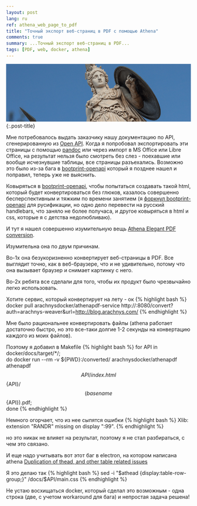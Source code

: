 ```yaml
---
layout: post
lang: ru
ref: athena_web_page_to_pdf
title: "Точный экспорт веб-страниц в PDF с помощью Athena"
comments: true
summary: ...Точный экспорт веб-страниц в PDF...
tags: [PDF, web, docker, athena]
---
```


![](/images/athena.png){:.post-title}

Мне потребовалось выдать заказчику нашу документацию по API, сгенерированную из
[Open API](http://swagger.io/).
Когда я попробовал экспортировать эти страницы с помощью [pandoc](http://pandoc.org/)
или через импорт в MS Office или Libre Office, на результат нельзя было
смотреть без слез - поехавшие или вообще исчезнувшие таблицы, все страницы разъехались.
Возможно это было из-за бага в [bootprint-openapi](https://github.com/bootprint/bootprint-openapi)
который я позднее нашел и поправил, теперь уже не выяснить.

Ковыряться в [bootprint-openapi](https://github.com/bootprint/bootprint-openapi),
чтобы попытаться создавать такой html, который будет конвертироваться без глюков,
казалось совершенно бесперспективным и тяжким по времени занятием
(я [форкнул bootprint-openapi](https://github.com/masterandrey/bootprint-openapi)
для русификации, но одно дело перевести на русский handlebars, что заняло не
более получаса, и другое ковыряться в html и css, которые я с детства
недолюбливаю).

И тут я нашел совершенно изумительную вещь
[Athena Elegant PDF conversion](http://www.athenapdf.com/).

Изумительна она по двум причинам.

Во-1х она безукоризненно конвертирует веб-страницы в PDF.
Все выглядит точно, как в веб-браузере, что и не удивительно, потому что она
вызывает браузер и снимает картинку с него.

Во-2х ребята все сделали для того, чтобы их продукт было чрезвычайно легко использовать.

Хотите сервис, который конвертирует на лету - ок
{% highlight bash %}
docker pull arachnysdocker/athenapdf-service
http://<docker-address>:8080/convert?auth=arachnys-weaver&url=http://blog.arachnys.com/
{% endhighlight %}

Мне было рациональнее конвертировать файлы (athena работает достаточно быстро, но это
все-таки долгие 1-2 секунды на конвертацию каждого из моих файлов).

Поэтому я добавил в Makefile
{% highlight bash %}
for API in docker/docs/target/*/; \
    do docker run --rm -v ${PWD}:/converted/ arachnysdocker/athenapdf athenapdf $${API}/index.html $${API}/$$(basename $${API}).pdf; \
done
{% endhighlight %}

Немного огорчает, что из нее сыпятся ошибки
{% highlight bash %}
Xlib:  extension "RANDR" missing on display ":99".
{% endhighlight %}

но это никак не влияет на результат, поэтому я не стал разбираться, с чем это связано.

И еще надо учитывать вот этот баг в electron, на котором написана athena
[Duplication of thead, and other table related issues](https://github.com/arachnys/athenapdf/issues/68)

Я это делаю так
{% highlight bash %}
sed -i "\$athead {display:table-row-group;}" /docs/$API/main.css
{% endhighlight %}

Не устаю восхищаться docker, который сделал это возможным - одна строка (две, с учетом
workaround для бага) и непростая задача решена!
